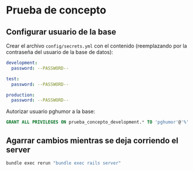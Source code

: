 # Prueba de concepto

## Configurar usuario de la base

Crear el archivo `config/secrets.yml` con el contenido (reemplazando por la contraseña del usuario de la base de datos):

```yml
development:
  password: --PASSWORD--

test:
  password: --PASSWORD--

production:
  password: --PASSWORD--
```

Autorizar usuario pghumor a la base:

```sql
GRANT ALL PRIVILEGES ON prueba_concepto_development.* TO 'pghumor'@'%' WITH GRANT OPTION;
```

## Agarrar cambios mientras se deja corriendo el server

```bash
bundle exec rerun "bundle exec rails server"
```
